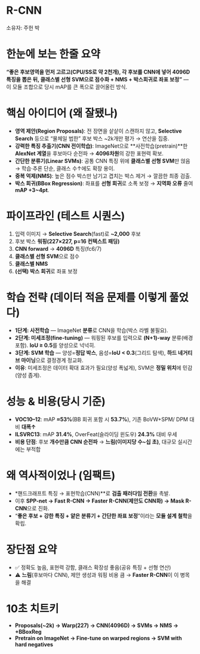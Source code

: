 # R-CNN

소유자: 주헌 박

# 한눈에 보는 한줄 요약

**“좋은 후보영역을 먼저 고르고(CPU/SS로 약 2천개), 각 후보를 CNN에 넣어 4096D 특징을 뽑은 뒤, 클래스별 선형 SVM으로 점수화 + NMS + 박스회귀로 좌표 보정”** — 이 모듈 조합으로 당시 mAP를 큰 폭으로 끌어올린 방식.

# 핵심 아이디어 (왜 잘됐나)

- **영역 제안(Region Proposals)**: 전 장면을 샅샅이 스캔하지 않고, **Selective Search** 등으로 “물체일 법한” 후보 박스 ~2k개만 평가 → 연산을 집중.
- **강력한 특징 추출기(CNN 전이학습)**: ImageNet으로 **사전학습(pretrain)**한 **AlexNet 계열**을 후보마다 순전파 → **4096차원**의 강한 표현력 확보.
- **간단한 분류기(Linear SVMs)**: 공통 CNN 특징 위에 **클래스별 선형 SVM**만 얹음 → 학습·추론 단순, 클래스 수↑에도 확장 용이.
- **중복 억제(NMS)**: 높은 점수 박스만 남기고 겹치는 박스 제거 → 깔끔한 최종 검출.
- **박스 회귀(BBox Regression)**: 좌표를 **선형 회귀**로 소폭 보정 → **지역화 오류** 줄여 **mAP +3~4pt**.

# 파이프라인 (테스트 시퀀스)

1. 입력 이미지 → **Selective Search**(fast)로 **~2,000** 후보
2. 후보 박스 **워핑(227×227, p=16 컨텍스트 패딩)**
3. **CNN forward** → **4096D** 특징(fc6/7)
4. **클래스별 선형 SVM**으로 점수
5. **클래스별 NMS**
6. **(선택) 박스 회귀**로 좌표 보정

# 학습 전략 (데이터 적음 문제를 이렇게 풀었다)

- **1단계: 사전학습** — ImageNet **분류**로 CNN을 학습(박스 라벨 불필요).
- **2단계: 미세조정(fine-tuning)** — 워핑된 후보를 입력으로 **(N+1)-way** 분류(배경 포함). **IoU ≥ 0.5**를 양성으로 넉넉히.
- **3단계: SVM 학습** — 양성=**정답 박스**, 음성=**IoU < 0.3**(그리드 탐색), **하드 네거티브 마이닝**으로 결정경계 정교화.
- **이유**: 미세조정은 데이터 확대 효과가 필요(양성 폭넓게), SVM은 **정밀 위치**에 민감(양성 좁게).

# 성능 & 비용(당시 기준)

- **VOC10–12**: mAP **≈53%**(BB 회귀 포함 시 **53.7%**), 기존 BoVW+SPM/ DPM 대비 **대폭↑**
- **ILSVRC13**: mAP **31.4%**, OverFeat(슬라이딩 윈도우) **24.3%** 대비 우세
- **비용 단점**: 후보 **개수만큼 CNN 순전파** → **느림(이미지당 수~십 초)**, 대규모 실시간에는 부적합

# 왜 역사적이었나 (임팩트)

- *핸드크래프트 특징 → 표현학습(CNN)**로 **검출 패러다임 전환**을 촉발.
- 이후 **SPP-net → Fast R-CNN → Faster R-CNN(제안도 CNN화) → Mask R-CNN**으로 진화.
- “**좋은 후보 + 강한 특징 + 얕은 분류기 + 간단한 좌표 보정**”이라는 **모듈 설계 철학**을 확립.

# 장단점 요약

- ✅ 정확도 높음, 표현력 강함, 클래스 확장성 좋음(공유 특징 + 선형 연산)
- ⚠️ **느림**(후보마다 CNN), 제안 생성과 워핑 비용 큼 → **Faster R-CNN**이 이 병목을 해결

# 10초 치트키

- **Proposals(~2k) → Warp(227) → CNN(4096D) → SVMs → NMS → +BBoxReg**
- **Pretrain on ImageNet → Fine-tune on warped regions → SVM with hard negatives**